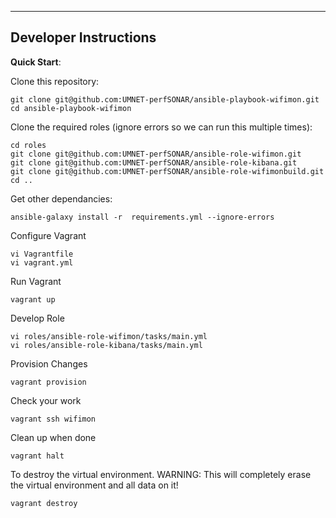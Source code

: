 ----------------------
Developer Instructions
----------------------

**Quick Start**:

Clone this repository:

```
git clone git@github.com:UMNET-perfSONAR/ansible-playbook-wifimon.git
cd ansible-playbook-wifimon
```

Clone the required roles (ignore errors so we can run this multiple times):

```
cd roles
git clone git@github.com:UMNET-perfSONAR/ansible-role-wifimon.git
git clone git@github.com:UMNET-perfSONAR/ansible-role-kibana.git
git clone git@github.com:UMNET-perfSONAR/ansible-role-wifimonbuild.git
cd ..
```

Get other dependancies:

```
ansible-galaxy install -r  requirements.yml --ignore-errors
```

Configure Vagrant

```
vi Vagrantfile
vi vagrant.yml
```

Run Vagrant

```
vagrant up
```

Develop Role
```
vi roles/ansible-role-wifimon/tasks/main.yml
vi roles/ansible-role-kibana/tasks/main.yml
```

Provision Changes
```
vagrant provision
```

Check your work
```
vagrant ssh wifimon
```

Clean up when done
```
vagrant halt
```

To destroy the virtual environment.
WARNING: This will completely erase the virtual environment and all data on it!

```
vagrant destroy
```
